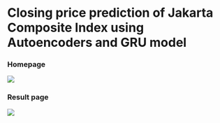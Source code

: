 # Closing price prediction of Jakarta Composite Index using Autoencoders and GRU model

### Homepage
![](screenshots/home.PNG)

### Result page
![](screenshots/result.PNG)

